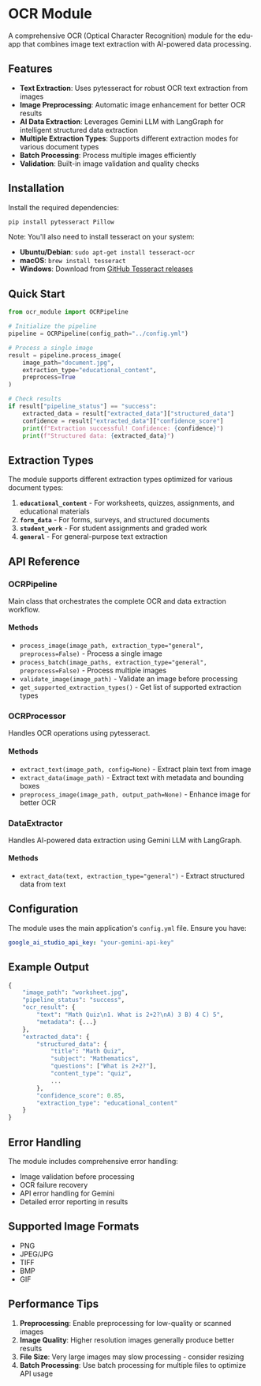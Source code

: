 # OCR Module

A comprehensive OCR (Optical Character Recognition) module for the edu-app that combines image text extraction with AI-powered data processing.

## Features

- **Text Extraction**: Uses pytesseract for robust OCR text extraction from images
- **Image Preprocessing**: Automatic image enhancement for better OCR results
- **AI Data Extraction**: Leverages Gemini LLM with LangGraph for intelligent structured data extraction
- **Multiple Extraction Types**: Supports different extraction modes for various document types
- **Batch Processing**: Process multiple images efficiently
- **Validation**: Built-in image validation and quality checks

## Installation

Install the required dependencies:

```bash
pip install pytesseract Pillow
```

Note: You'll also need to install tesseract on your system:
- **Ubuntu/Debian**: `sudo apt-get install tesseract-ocr`
- **macOS**: `brew install tesseract`
- **Windows**: Download from [GitHub Tesseract releases](https://github.com/UB-Mannheim/tesseract/wiki)

## Quick Start

```python
from ocr_module import OCRPipeline

# Initialize the pipeline
pipeline = OCRPipeline(config_path="../config.yml")

# Process a single image
result = pipeline.process_image(
    image_path="document.jpg",
    extraction_type="educational_content",
    preprocess=True
)

# Check results
if result["pipeline_status"] == "success":
    extracted_data = result["extracted_data"]["structured_data"]
    confidence = result["extracted_data"]["confidence_score"]
    print(f"Extraction successful! Confidence: {confidence}")
    print(f"Structured data: {extracted_data}")
```

## Extraction Types

The module supports different extraction types optimized for various document types:

1. **`educational_content`** - For worksheets, quizzes, assignments, and educational materials
2. **`form_data`** - For forms, surveys, and structured documents
3. **`student_work`** - For student assignments and graded work
4. **`general`** - For general-purpose text extraction

## API Reference

### OCRPipeline

Main class that orchestrates the complete OCR and data extraction workflow.

#### Methods

- `process_image(image_path, extraction_type="general", preprocess=False)` - Process a single image
- `process_batch(image_paths, extraction_type="general", preprocess=False)` - Process multiple images
- `validate_image(image_path)` - Validate an image before processing
- `get_supported_extraction_types()` - Get list of supported extraction types

### OCRProcessor

Handles OCR operations using pytesseract.

#### Methods

- `extract_text(image_path, config=None)` - Extract plain text from image
- `extract_data(image_path)` - Extract text with metadata and bounding boxes
- `preprocess_image(image_path, output_path=None)` - Enhance image for better OCR

### DataExtractor

Handles AI-powered data extraction using Gemini LLM with LangGraph.

#### Methods

- `extract_data(text, extraction_type="general")` - Extract structured data from text

## Configuration

The module uses the main application's `config.yml` file. Ensure you have:

```yaml
google_ai_studio_api_key: "your-gemini-api-key"
```

## Example Output

```python
{
    "image_path": "worksheet.jpg",
    "pipeline_status": "success",
    "ocr_result": {
        "text": "Math Quiz\n1. What is 2+2?\nA) 3 B) 4 C) 5",
        "metadata": {...}
    },
    "extracted_data": {
        "structured_data": {
            "title": "Math Quiz",
            "subject": "Mathematics",
            "questions": ["What is 2+2?"],
            "content_type": "quiz",
            ...
        },
        "confidence_score": 0.85,
        "extraction_type": "educational_content"
    }
}
```

## Error Handling

The module includes comprehensive error handling:
- Image validation before processing
- OCR failure recovery
- API error handling for Gemini
- Detailed error reporting in results

## Supported Image Formats

- PNG
- JPEG/JPG  
- TIFF
- BMP
- GIF

## Performance Tips

1. **Preprocessing**: Enable preprocessing for low-quality or scanned images
2. **Image Quality**: Higher resolution images generally produce better results
3. **File Size**: Very large images may slow processing - consider resizing
4. **Batch Processing**: Use batch processing for multiple files to optimize API usage